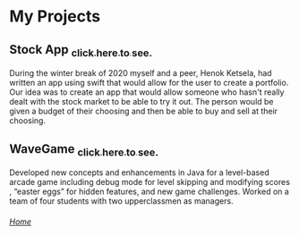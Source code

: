 # My Projects
## Stock App <a href="https://github.com/Bsully505/StockInformationBSHK"><sub>click here to see.</sub> </a>
During the winter break of 2020 myself and a peer, Henok Ketsela, had written an app using swift that would allow for the user to create a portfolio. Our idea was to create an app that would allow someone who hasn't really dealt with the stock market to be able to try it out. The person would be given a budget of their choosing and then be able to buy and sell at their choosing.

## WaveGame <a href="https://github.com/Bsully505/WaveGame"><sub>click here to see.</sub> </a>
Developed new concepts and enhancements in Java for a level-based arcade game including debug mode for level skipping and modifying scores , “easter eggs” for hidden features, and new game challenges. Worked on a team of four students with two upperclassmen as managers.

###### [Home](https://bsully505.github.io)
